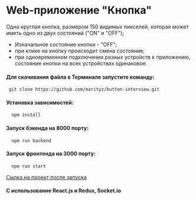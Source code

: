 # Web-приложение "Кнопка"

Одна круглая кнопка, размером 150 видимых пикселей, которая может иметь одно из двух состояний ("ON" и "OFF");
- Изначальное состояние кнопки - "OFF";
- при клике на кнопку происходит смена состояния;
- при одновременном подключении разных устройств к приложению, состояние кнопки на всех устройствах одинаковое.

#### Для скачивания файла в Терминале запустите команду:
     git clone https://github.com/marityz/button-interview.git

#### Установка зависимостей:
      npm install
      
#### Запуск бэкенда на 8000 порту:
      npm run backend
        
#### Запуск фронтенда на 3000 порту:
      npm run start
      
      
  [Сылка на проект после запуска](http://localhost:3000/)

#### С использование React.js и Redux,  Socket.io

